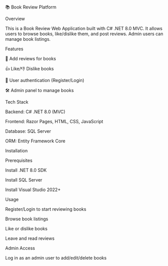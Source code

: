 📚 Book Review Platform


Overview

This is a Book Review Web Application built with C# .NET 8.0 MVC. It allows users to browse books, like/dislike them, and post reviews. Admin users can manage book listings.


Features

📝 Add reviews for books

👍 Like/👎 Dislike books

🔑 User authentication (Register/Login)

🛠️ Admin panel to manage books


Tech Stack

Backend: C# .NET 8.0 (MVC)

Frontend: Razor Pages, HTML, CSS, JavaScript

Database: SQL Server

ORM: Entity Framework Core


Installation

Prerequisites

Install .NET 8.0 SDK

Install SQL Server

Install Visual Studio 2022+


Usage

Register/Login to start reviewing books

Browse book listings

Like or dislike books

Leave and read reviews


Admin Access

Log in as an admin user to add/edit/delete books


